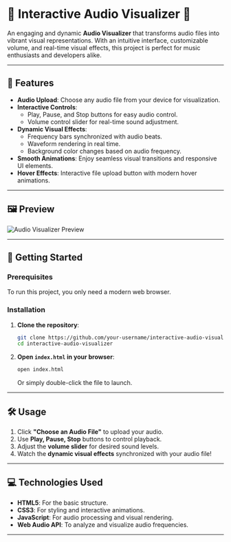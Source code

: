 # 🎵 Interactive Audio Visualizer 🎨

An engaging and dynamic **Audio Visualizer** that transforms audio files into vibrant visual representations. With an intuitive interface, customizable volume, and real-time visual effects, this project is perfect for music enthusiasts and developers alike.

---

## 🌟 **Features**
- **Audio Upload**: Choose any audio file from your device for visualization.
- **Interactive Controls**:
  - Play, Pause, and Stop buttons for easy audio control.
  - Volume control slider for real-time sound adjustment.
- **Dynamic Visual Effects**:
  - Frequency bars synchronized with audio beats.
  - Waveform rendering in real time.
  - Background color changes based on audio frequency.
- **Smooth Animations**: Enjoy seamless visual transitions and responsive UI elements.
- **Hover Effects**: Interactive file upload button with modern hover animations.

---

## 🖼️ **Preview**
![Audio Visualizer Preview]("D:\Ananya\work\audio-5-12-2024.png")  


---

## 🚀 **Getting Started**

### Prerequisites
To run this project, you only need a modern web browser.

### Installation
1. **Clone the repository**:
   ```bash
   git clone https://github.com/your-username/interactive-audio-visualizer.git
   cd interactive-audio-visualizer
   ```

2. **Open `index.html` in your browser**:
   ```bash
   open index.html
   ```
   Or simply double-click the file to launch.

---

## 🛠️ **Usage**
1. Click **"Choose an Audio File"** to upload your audio.
2. Use **Play, Pause, Stop** buttons to control playback.
3. Adjust the **volume slider** for desired sound levels.
4. Watch the **dynamic visual effects** synchronized with your audio file!

---

## 💻 **Technologies Used**
- **HTML5**: For the basic structure.
- **CSS3**: For styling and interactive animations.
- **JavaScript**: For audio processing and visual rendering.
- **Web Audio API**: To analyze and visualize audio frequencies.


---


